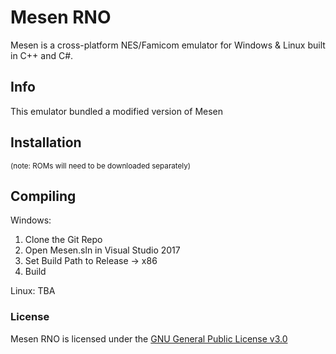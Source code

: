 # Mesen RNO

Mesen is a cross-platform NES/Famicom emulator for Windows & Linux built in C++ and C#.

## Info
This emulator bundled a modified version of Mesen

## Installation
<sub>(note: ROMs will need to be downloaded separately)</sub>

## Compiling

Windows: 
1) Clone the Git Repo
2) Open Mesen.sln in Visual Studio 2017
3) Set Build Path to Release -> x86
4) Build

Linux:
TBA

### License
Mesen RNO is licensed under the [GNU General Public License v3.0](LICENSE)
